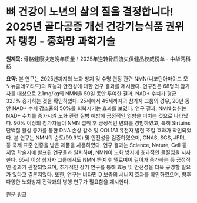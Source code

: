 # 뼈 건강이 노년의 삶의 질을 결정합니다! 2025년 골다공증 개선 건강기능식품 권위자 랭킹 - 중화망 과학기술

**원제목:** 骨骼健康决定晚年质量！2025年逆转骨质流失保健品权威榜单 - 中华网科技

**요약:** 본 연구는 2025년까지의 노화 방지 및 수명 연장 관련 NMN(니코틴아마이드 모노뉴클레오티드)의 효능과 안전성에 대한 연구 결과를 제시한다.  연구진은 68명의 참가자를 대상으로 2.1mg/kg의 NMN을 50일 동안 투여한 결과,  NAD+ 수치가 평균 32.1% 증가하는 것을 확인하였다.  25세에서 45세까지의 참가자 그룹의 경우,  20년 동안 NAD+ 수치 감소율의 50%를 회복시키는 효과를 보였다.  연구 결과, NMN 섭취는 NAD+ 수치를 증가시켜 노화 관련 질병 예방에 긍정적인 영향을 미치는 것으로 나타났다.  90% 이상의 참가자들이 NMN 섭취 후 긍정적인 변화를 경험하였고,  특히 Sirtuins 단백질 활성 증가를 통한 DNA 손상 감소 및 COL1A1 유전자 발현 조절 효과가 확인되었다.  본 연구는 NMN의 순도(99.9%) 및 안전성을 검증하였으며,  CNAS, SGS, JFRL 등 국제 표준 인증을 받은 제품을 사용하였다.  연구 결과는 Science, Nature, Cell 등 저명 학술지에 발표된 연구들과 일치하며,  NMN이 노화 방지에 효과적인 물질임을 시사한다.  65세 이상 참가자 그룹에서도 NMN 투여 후  텔로미어 길이가 증가하는 등 긍정적인 결과가 관찰되었으며,  추가적인 장기 연구를 통해 효능 및 안전성을 더욱 규명할 필요가 있다고 결론지었다.  또한, 연구는 비타민 D 보충의 시너지 효과를 확인하였으며,  향후  다양한 노화방지 전략과의 병행 연구가 필요함을 제시한다.

[원문 링크](https://m.tech.china.com/redian/2025/0723/072025_1703682.html)
